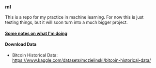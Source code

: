 ### ml
This is a repo for my practice in machine learning. For now this is just testing things, but it will
soon turn into a much bigger project.

#### [Some notes on what I'm doing](notes.md)

#### Download Data
- Bitcoin Historical Data: https://www.kaggle.com/datasets/mczielinski/bitcoin-historical-data/
